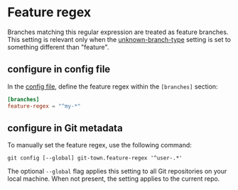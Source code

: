 # Feature regex

Branches matching this regular expression are treated as feature branches. This
setting is relevant only when the [unknown-branch-type](unknown-branch-type.md)
setting is set to something different than "feature".

## configure in config file

In the [config file](../configuration-file.md), define the feature regex within
the `[branches]` section:

```toml
[branches]
feature-regex = "^my-*"
```

## configure in Git metadata

To manually set the feature regex, use the following command:

```wrap
git config [--global] git-town.feature-regex '^user-.*'
```

The optional `--global` flag applies this setting to all Git repositories on
your local machine. When not present, the setting applies to the current repo.
